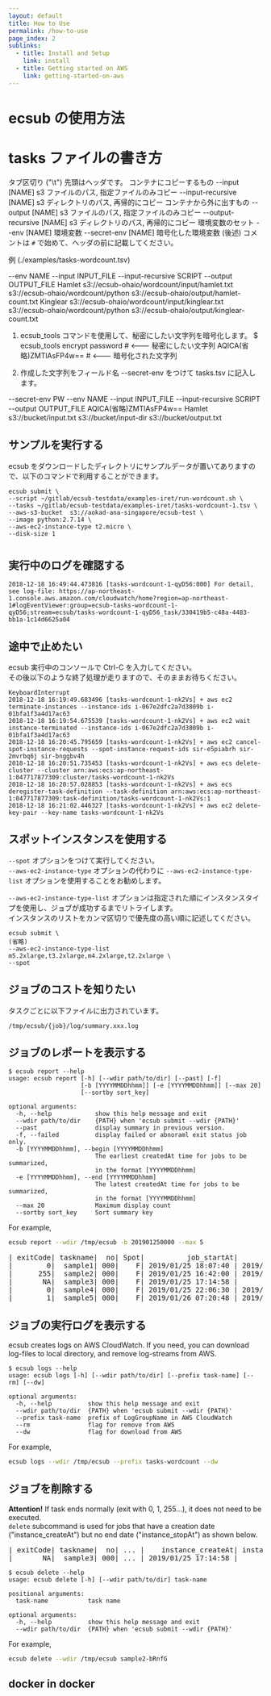 ```yaml
---
layout: default
title: How to Use
permalink: /how-to-use
page_index: 2
sublinks:
  - title: Install and Setup
    link: install
  - title: Getting started on AWS
    link: getting-started-on-aws
---
```


# ecsub の使用方法

# tasks ファイルの書き方


タブ区切り ("\t")
先頭はヘッダです。
コンテナにコピーするもの
--input [NAME]  s3 ファイルのパス, 指定ファイルのみコピー
--input-recursive [NAME] s3 ディレクトリのパス, 再帰的にコピー
コンテナから外に出すもの
--output [NAME] s3 ファイルのパス, 指定ファイルのみコピー
--output-recursive [NAME] s3 ディレクトリのパス, 再帰的にコピー
環境変数のセット
--env [NAME] 環境変数
--secret-env [NAME] 暗号化した環境変数 (後述)
コメントは `#` で始めて、ヘッダの前に記載してください。

例 (./examples/tasks-wordcount.tsv)

--env NAME	--input INPUT_FILE	--input-recursive SCRIPT	--output OUTPUT_FILE
Hamlet	s3://ecsub-ohaio/wordcount/input/hamlet.txt	s3://ecsub-ohaio/wordcount/python	s3://ecsub-ohaio/output/hamlet-count.txt
Kinglear	s3://ecsub-ohaio/wordcount/input/kinglear.txt	s3://ecsub-ohaio/wordcount/python	s3://ecsub-ohaio/output/kinglear-count.txt


1) ecsub_tools コマンドを使用して、秘密にしたい文字列を暗号化します。
$ ecsub_tools encrypt password      # <--- 秘密にしたい文字列
AQICA(省略)ZMTlAsFP4w==             # <--- 暗号化された文字列

2) 作成した文字列をフィールド名 --secret-env をつけて tasks.tsv に記入します。

--secret-env PW	--env NAME	--input INPUT_FILE	--input-recursive SCRIPT	--output OUTPUT_FILE
AQICA(省略)ZMTlAsFP4w==	Hamlet	s3://bucket/input.txt	s3://bucket/input-dir	s3://bucket/output.txt


## サンプルを実行する

ecsub をダウンロードしたディレクトリにサンプルデータが置いてありますので、以下のコマンドで利用することができます。

```
ecsub submit \
--script ~/gitlab/ecsub-testdata/examples-iret/run-wordcount.sh \
--tasks ~/gitlab/ecsub-testdata/examples-iret/tasks-wordcount-1.tsv \
--aws-s3-bucket  s3://aokad-ana-singapore/ecsub-test \
--image python:2.7.14 \
--aws-ec2-instance-type t2.micro \
--disk-size 1
```

# 
## 実行中のログを確認する

```
2018-12-18 16:49:44.473816 [tasks-wordcount-1-qyD56:000] For detail, see log-file: https://ap-northeast-1.console.aws.amazon.com/cloudwatch/home?region=ap-northeast-1#logEventViewer:group=ecsub-tasks-wordcount-1-qyD56;stream=ecsub/tasks-wordcount-1-qyD56_task/330419b5-c48a-4483-bb1a-1c14d6625a04
```

## 途中で止めたい

ecsub 実行中のコンソールで Ctrl-C を入力してください。  
その後以下のような終了処理が走りますので、そのままお待ちください。

```
KeyboardInterrupt
2018-12-18 16:19:49.683496 [tasks-wordcount-1-nk2Vs] + aws ec2 terminate-instances --instance-ids i-067e2dfc2a7d3809b i-01bfa1f3a4d17ac63
2018-12-18 16:19:54.675539 [tasks-wordcount-1-nk2Vs] + aws ec2 wait instance-terminated --instance-ids i-067e2dfc2a7d3809b i-01bfa1f3a4d17ac63
2018-12-18 16:20:45.795659 [tasks-wordcount-1-nk2Vs] + aws ec2 cancel-spot-instance-requests --spot-instance-request-ids sir-e5piabrh sir-2mvrbq6j sir-bnggbv4h
2018-12-18 16:20:51.735453 [tasks-wordcount-1-nk2Vs] + aws ecs delete-cluster --cluster arn:aws:ecs:ap-northeast-1:047717877309:cluster/tasks-wordcount-1-nk2Vs
2018-12-18 16:20:57.028853 [tasks-wordcount-1-nk2Vs] + aws ecs deregister-task-definition --task-definition arn:aws:ecs:ap-northeast-1:047717877309:task-definition/tasks-wordcount-1-nk2Vs:1
2018-12-18 16:21:02.446327 [tasks-wordcount-1-nk2Vs] + aws ec2 delete-key-pair --key-name tasks-wordcount-1-nk2Vs
```

## スポットインスタンスを使用する

`--spot` オプションをつけて実行してください。  
`--aws-ec2-instance-type` オプションの代わりに `--aws-ec2-instance-type-list`  オプションを使用することをお勧めします。  

`--aws-ec2-instance-type-list` オプションは指定された順にインスタンスタイプを使用し、ジョブが成功するまでリトライします。  
インスタンスのリストをカンマ区切りで優先度の高い順に記述してください。  

```
ecsub submit \
(省略)
--aws-ec2-instance-type-list m5.2xlarge,t3.2xlarge,m4.2xlarge,t2.2xlarge \
--spot
```

## ジョブのコストを知りたい

タスクごとに以下ファイルに出力されています。

`/tmp/ecsub/{job}/log/summary.xxx.log`

## ジョブのレポートを表示する

```
$ ecsub report --help
usage: ecsub report [-h] [--wdir path/to/dir] [--past] [-f]
                    [-b [YYYYMMDDhhmm]] [-e [YYYYMMDDhhmm]] [--max 20]
                    [--sortby sort_key]

optional arguments:
  -h, --help            show this help message and exit
  --wdir path/to/dir    {PATH} when 'ecsub submit --wdir {PATH}'
  --past                display summary in previous version.
  -f, --failed          display failed or abnoraml exit status job only.
  -b [YYYYMMDDhhmm], --begin [YYYYMMDDhhmm]
                        The earliest createdAt time for jobs to be summarized,
                        in the format [YYYYMMDDhhmm]
  -e [YYYYMMDDhhmm], --end [YYYYMMDDhhmm]
                        The latest createdAt time for jobs to be summarized,
                        in the format [YYYYMMDDhhmm]
  --max 20              Maximum display count
  --sortby sort_key     Sort summary key
```

For example,

```Bash
ecsub report --wdir /tmp/ecsub -b 201901250000 --max 5
```

<pre>
| exitCode| taskname|  no| Spot|          job_startAt|            job_endAt| instance_type| cpu| memory| disk_size|    instance_createAt|      instance_stopAt|                                       log_local|
|        0|  sample1| 000|    F| 2019/01/25 18:07:40 | 2019/01/25 18:13:46 |      t2.micro|   1|    900|         1| 2019/01/25 18:07:40 | 2019/01/25 18:13:46 | /tmp/ecsub/sample1/log/describe-tasks.000.0.log|
|      255|  sample2| 000|    F| 2019/01/25 16:42:00 | 2019/01/25 16:46:33 |      t2.micro|   1|    800|         1| 2019/01/25 16:42:00 | 2019/01/25 16:46:33 | /tmp/ecsub/sample2/log/describe-tasks.000.0.log|
|       NA|  sample3| 000|    F| 2019/01/25 17:14:58 |                     |              |    |       |         1| 2019/01/25 17:14:58 |                     |                                                |
|        0|  sample4| 000|    F| 2019/01/25 22:06:30 | 2019/01/25 22:20:24 |    i2.8xlarge|  32| 245900|         1| 2019/01/25 22:06:30 | 2019/01/25 22:20:24 | /tmp/ecsub/sample4/log/describe-tasks.000.0.log|
|        1|  sample5| 000|    F| 2019/01/26 07:20:48 | 2019/01/26 07:20:48 |    x1e.xlarge|   0|      0|         1| 2019/01/26 07:20:48 | 2019/01/26 07:20:48 |                                                |
</pre>

## ジョブの実行ログを表示する

ecsub creates logs on AWS CloudWatch.
If you need, you can download log-files to local directory, and remove log-streams from AWS.

```
$ ecsub logs --help
usage: ecsub logs [-h] [--wdir path/to/dir] [--prefix task-name] [--rm] [--dw]

optional arguments:
  -h, --help          show this help message and exit
  --wdir path/to/dir  {PATH} when 'ecsub submit --wdir {PATH}'
  --prefix task-name  prefix of LogGroupName in AWS CloudWatch
  --rm                flag for remove from AWS
  --dw                flag for download from AWS
```

For example,

```Bash
ecsub logs --wdir /tmp/ecsub --prefix tasks-wordcount --dw
```

## ジョブを削除する

**Attention!** If task ends normally (exit with 0, 1, 255...), it does not need to be executed.  
`delete` subcommand is used for jobs that have a creation date ("instance_createAt") but no end date ("instance_stopAt") as shown below.

<pre>
| exitCode| taskname|  no| ... |    instance_createAt| instance_stopAt| log_local|
|       NA|  sample3| 000| ... | 2019/01/25 17:14:58 |                |          |
</pre>

```
$ ecsub delete --help
usage: ecsub delete [-h] [--wdir path/to/dir] task-name

positional arguments:
  task-name           task name

optional arguments:
  -h, --help          show this help message and exit
  --wdir path/to/dir  {PATH} when 'ecsub submit --wdir {PATH}'
```

For example,

```Bash
ecsub delete --wdir /tmp/ecsub sample2-bRnfG
```

## docker in docker


## 
